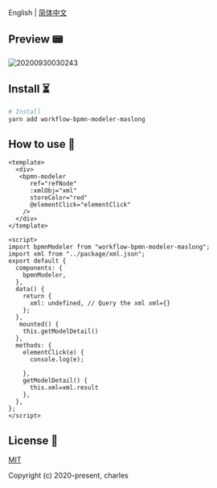 English | [简体中文](./README_CN.md)

## Preview 📟

![20200930030243](https://cdn.jsdelivr.net/gh/goldsubmarine/cdn@master/blog/20200930030243.png)


## Install ⏳

```bash
# Install
yarn add workflow-bpmn-modeler-maslong
```

## How to use 👣

```vue
<template>
  <div>
   <bpmn-modeler
      ref="refNode"
      :xmlObj="xml"
      storeColor="red"
      @elementClick="elementClick"
    />
  </div>
</template>

<script>
import bpmnModeler from "workflow-bpmn-modeler-maslong";
import xml from "../package/xml.json";
export default {
  components: {
    bpmnModeler,
  },
  data() {
    return {
      xml: undefined, // Query the xml xml={}
    };
  },
   mounted() {
    this.getModelDetail()
  },
  methods: {
    elementClick(e) {
      console.log(e); 
      
    },
    getModelDetail() {
      this.xml=xml.result
    },
  },
};
</script>
```

## License 📄

[MIT](http://opensource.org/licenses/MIT)

Copyright (c) 2020-present, charles
